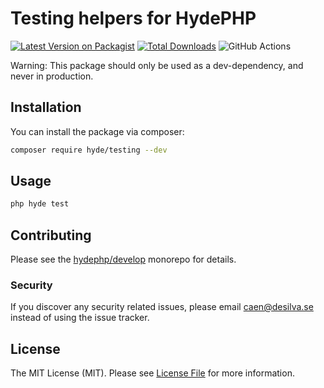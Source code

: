# Testing helpers for HydePHP

[![Latest Version on Packagist](https://img.shields.io/packagist/v/hyde/testing.svg?style=flat-square)](https://packagist.org/packages/hyde/testing)
[![Total Downloads](https://img.shields.io/packagist/dt/hyde/testing.svg?style=flat-square)](https://packagist.org/packages/hyde/testing)
![GitHub Actions](https://github.com/hyde/testing/actions/workflows/main.yml/badge.svg)

Warning: This package should only be used as a dev-dependency, and never in production.

## Installation

You can install the package via composer:

```bash
composer require hyde/testing --dev
```

## Usage

```bash
php hyde test
```

## Contributing

Please see the [hydephp/develop](https://github.com/hydephp/develop/issues) monorepo for details.

### Security

If you discover any security related issues, please email caen@desilva.se instead of using the issue tracker.

## License

The MIT License (MIT). Please see [License File](LICENSE.md) for more information.

